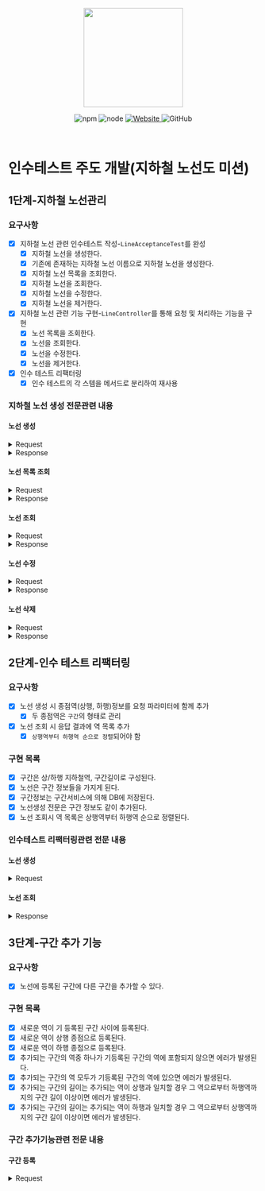 <p align="center">
    <img width="200px;" src="https://raw.githubusercontent.com/woowacourse/atdd-subway-admin-frontend/master/images/main_logo.png"/>
</p>
<p align="center">
  <img alt="npm" src="https://img.shields.io/badge/npm-%3E%3D%205.5.0-blue">
  <img alt="node" src="https://img.shields.io/badge/node-%3E%3D%209.3.0-blue">
  <a href="https://edu.nextstep.camp/c/R89PYi5H" alt="nextstep atdd">
    <img alt="Website" src="https://img.shields.io/website?url=https%3A%2F%2Fedu.nextstep.camp%2Fc%2FR89PYi5H">
  </a>
  <img alt="GitHub" src="https://img.shields.io/github/license/next-step/atdd-subway-admin">
</p>

<br>

# 인수테스트 주도 개발(지하철 노선도 미션)
## 1단계-지하철 노선관리
### 요구사항
- [x] 지하철 노선 관련 인수테스트 작성-`LineAcceptanceTest`를 완성
  - [x] 지하철 노선을 생성한다.
  - [x] 기존에 존재하는 지하철 노선 이름으로 지하철 노선을 생성한다.
  - [x] 지하철 노선 목록을 조회한다.
  - [x] 지하철 노선을 조회한다.
  - [x] 지하철 노선을 수정한다.
  - [x] 지하철 노선을 제거한다.
- [x] 지하철 노선 관련 기능 구현-`LineController`를 통해 요청 및 처리하는 기능을 구현
  - [x] 노선 목록을 조회한다.
  - [x] 노선을 조회한다.
  - [x] 노선을 수정한다.
  - [x] 노선을 제거한다.
- [x] 인수 테스트 리팩터링
  - [x] 인수 테스트의 각 스템을 메서드로 분리하여 재사용

### 지하철 노선 생성 전문관련 내용
#### 노선 생성
<details><summary>Request</summary>

```python
POST /lines HTTP/1.1
accept: */*
content-type: application/json; charset=UTF-8

{
    "color": "bg-red-600",
    "name": "신분당선"
}
```
</details>

<details><summary>Response</summary>

```python
HTTP/1.1 201
Location: /lines/1
Content-Type: application/json
Date: Fri, 13 Nov 2020 00:11:51 GMT

{
    "id": 1,
    "name": "신분당선",
    "color": "bg-red-600",
    "createdDate": "2020-11-13T09:11:51.997",
    "modifiedDate": "2020-11-13T09:11:51.997"
}
```
</details>

#### 노선 목록 조회
<details><summary>Request</summary>

```python
GET /lines HTTP/1.1
accept: application/json
host: localhost:49468
```
</details>

<details><summary>Response</summary>

```python
HTTP/1.1 200
Content-Type: application/json
Date: Fri, 13 Nov 2020 00:11:51 GMT

[
    {
        "id": 1,
        "name": "신분당선",
        "color": "bg-red-600",
        "stations": [

        ],
        "createdDate": "2020-11-13T09:11:52.084",
        "modifiedDate": "2020-11-13T09:11:52.084"
    },
    {
        "id": 2,
        "name": "2호선",
        "color": "bg-green-600",
        "stations": [

        ],
        "createdDate": "2020-11-13T09:11:52.098",
        "modifiedDate": "2020-11-13T09:11:52.098"
    }
]
```
</details>

#### 노선 조회
<details><summary>Request</summary>

```python
GET /lines/1 HTTP/1.1
accept: application/json
host: localhost:49468
```
</details>

<details><summary>Response</summary>

```python
HTTP/1.1 200
Content-Type: application/json
Date: Fri, 13 Nov 2020 00:11:51 GMT

{
    "id": 1,
    "name": "신분당선",
    "color": "bg-red-600",
    "stations": [

    ],
    "createdDate": "2020-11-13T09:11:51.866",
    "modifiedDate": "2020-11-13T09:11:51.866"
}
```
</details>

#### 노선 수정
<details><summary>Request</summary>

```python
PUT /lines/1 HTTP/1.1
accept: */*
content-type: application/json; charset=UTF-8
content-length: 45
host: localhost:49468

{
    "color": "bg-blue-600",
    "name": "구분당선"
}
```
</details>

<details><summary>Response</summary>

```python
HTTP/1.1 200
Date: Fri, 13 Nov 2020 00:11:51 GMT
```
</details>


#### 노선 삭제
<details><summary>Request</summary>

```python
DELETE /lines/1 HTTP/1.1
accept: */*
host: localhost:49468
```
</details>

<details><summary>Response</summary>

```python
HTTP/1.1 204
Date: Fri, 13 Nov 2020 00:11:51 GMT
```
</details>

## 2단계-인수 테스트 리팩터링
### 요구사항
- [x] 노선 생성 시 종점역(상행, 하행)정보를 요청 파라미터에 함께 추가
  - [x] 두 종점역은 `구간`의 형태로 관리
- [x] 노선 조회 시 응답 결과에 역 목록 추가
  - [x] `상행역부터 하행역 순으로 정렬`되어야 함

### 구현 목록
- [x] 구간은 상/하행 지하철역, 구간길이로 구성된다.
- [x] 노선은 구간 정보들을 가지게 된다.
- [x] 구간정보는 구간서비스에 의해 DB에 저장된다.
- [x] 노선생성 전문은 구간 정보도 같이 추가된다.
- [x] 노선 조회시 역 목록은 상행역부터 하행역 순으로 정렬된다.

###  인수테스트 리팩터링관련 전문 내용
#### 노선 생성
<details><summary>Request</summary>

```python
POST /lines HTTP/1.1
accept: */*
content-type: application/json; charset=UTF-8

{
    "color": "bg-red-600",
    "name": "신분당선",
    "upStationId": "1",
    "downStationId": "2",
    "distance": "10"
}
```
</details>

#### 노선 조회
<details><summary>Response</summary>

```python
HTTP/1.1 200 
Content-Type: application/json

[
    {
        "id": 1,
        "name": "신분당선",
        "color": "bg-red-600",
        "stations": [
            {
                "id": 1,
                "name": "강남역",
                "createdDate": "2020-11-13T12:17:03.075",
                "modifiedDate": "2020-11-13T12:17:03.075"
            },
            {
                "id": 2,
                "name": "역삼역",
                "createdDate": "2020-11-13T12:17:03.092",
                "modifiedDate": "2020-11-13T12:17:03.092"
            }
        ],
        "createdDate": "2020-11-13T09:11:51.997",
        "modifiedDate": "2020-11-13T09:11:51.997"
    }
]
```
</details>

## 3단계-구간 추가 기능
### 요구사항
- [x] 노선에 등록된 구간에 다른 구간을 추가할 수 있다.

### 구현 목록
- [x] 새로운 역이 기 등록된 구간 사이에 등록된다.
- [x] 새로운 역이 상행 종점으로 등록된다.
- [x] 새로운 역이 하행 종점으로 등록된다.
- [x] 추가되는 구간의 역중 하나가 기등록된 구간의 역에 포함되지 않으면 에러가 발생된다.
- [x] 추가되는 구간의 역 모두가 기등록된 구간의 역에 있으면 에러가 발생된다.
- [x] 추가되는 구간의 길이는 추가되는 역이 상행과 일치할 경우 그 역으로부터 하행역까지의 구간 길이 이상이면 에러가 발생된다.
- [x] 추가되는 구간의 길이는 추가되는 역이 하행과 일치할 경우 그 역으로부터 상행역까지의 구간 길이 이상이면 에러가 발생된다.

### 구간 추가기능관련 전문 내용
#### 구간 등록
<details><summary>Request</summary>

```python
POST /lines/1/sections HTTP/1.1
accept: */*
content-type: application/json; charset=UTF-8
host: localhost:52165

{
    "downStationId": "4",
    "upStationId": "2",
    "distance": 10
}
```
</details>